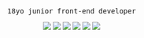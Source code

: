 <p align="center"> 
  <samp>
      18yo junior front-end developer
    <br>
  </samp>
</p>

<p align="center">
 <a href="https://kadiryakan.dev" target="blank"><img src="https://img.shields.io/badge/Website-3244a8?style=for-the-badge&logo=medium&logoColor=white"/></a>
  <img src="https://img.shields.io/badge/Javascript-F0DB4F?style=for-the-badge&labelColor=black&logo=javascript&logoColor=F0DB4F"/>
  <img src="https://img.shields.io/badge/-React-61DBFB?style=for-the-badge&labelColor=black&logo=react&logoColor=61DBFB"/>
  <img src="https://img.shields.io/badge/Redux-593D88?style=for-the-badge&logo=redux&logoColor=white"/>
  <img src="https://img.shields.io/badge/Go-593D88?style=for-the-badge&logo=redux&logoColor=white"/>
  <img src="https://img.shields.io/badge/Tailwind_CSS-092749?style=for-the-badge&logo=tailwindcss&logoColor=06B6D4&labelColor=000000"/>
</p>

